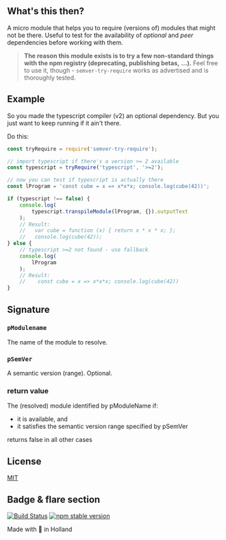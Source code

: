 ## What's this then?
A micro module that helps you to require (versions of) modules
that might not be there. Useful to test for the availability of
_optional_ and _peer_ dependencies before working with them.

> **The reason this module exists is to try a few non-standard**
> **things with the npm registry (deprecating, publishing betas,**
> **...).**
> Feel free to use it, though - `semver-try-require` works
> as advertised and is thoroughly tested.


## Example
So you made the typescript compiler (v2) an optional dependency.
But you just want to keep running if it ain't there.

Do this:

```javascript
const tryRequire = require('semver-try-require');

// import typescript if there's a version >= 2 available
const typescript = tryRequire('typescript', '>=2');

// now you can test if typescript is actually there
const lProgram = 'const cube = x => x*x*x; console.log(cube(42))';

if (typescript !== false) {
    console.log(
        typescript.transpileModule(lProgram, {}).outputText
    );
    // Result:
    //   var cube = function (x) { return x * x * x; };
    //   console.log(cube(42));
} else {
    // typescript >=2 not found - use fallback
    console.log(
        lProgram
    );
    // Result:
    //    const cube = x => x*x*x; console.log(cube(42))
}
```

## Signature
### `pModulename`
The name of the module to resolve.

### `pSemVer`
A semantic version (range). Optional.

### return value
The (resolved) module identified by pModuleName if:
- it is available, and
- it satisfies the semantic version range specified by pSemVer

returns false in all other cases


## License
[MIT](LICENSE)

## Badge & flare section
[![Build Status](https://travis-ci.org/sverweij/semver-try-require.svg?branch=master)](https://travis-ci.org/sverweij/semver-try-require)
[![npm stable version](https://img.shields.io/npm/v/semver-try-require.svg)](https://npmjs.com/package/semver-try-require)

Made with :metal: in Holland
